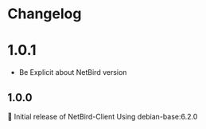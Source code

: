# Changelog
# 1.0.1
- Be Explicit about NetBird version


## 1.0.0
:tada: Initial release of NetBird-Client
Using debian-base:6.2.0
